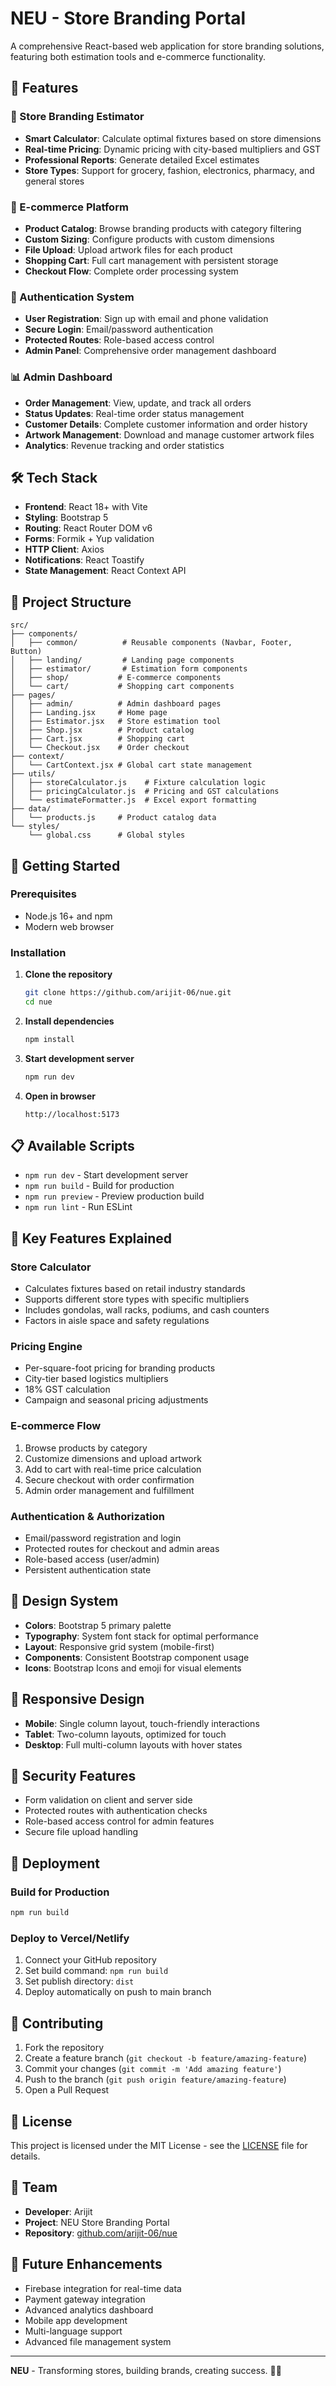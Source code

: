 # NEU - Store Branding Portal

A comprehensive React-based web application for store branding solutions, featuring both estimation tools and e-commerce functionality.

## 🚀 Features

### 🏪 Store Branding Estimator
- **Smart Calculator**: Calculate optimal fixtures based on store dimensions
- **Real-time Pricing**: Dynamic pricing with city-based multipliers and GST
- **Professional Reports**: Generate detailed Excel estimates
- **Store Types**: Support for grocery, fashion, electronics, pharmacy, and general stores

### 🛒 E-commerce Platform
- **Product Catalog**: Browse branding products with category filtering
- **Custom Sizing**: Configure products with custom dimensions
- **File Upload**: Upload artwork files for each product
- **Shopping Cart**: Full cart management with persistent storage
- **Checkout Flow**: Complete order processing system

### 👤 Authentication System
- **User Registration**: Sign up with email and phone validation
- **Secure Login**: Email/password authentication
- **Protected Routes**: Role-based access control
- **Admin Panel**: Comprehensive order management dashboard

### 📊 Admin Dashboard
- **Order Management**: View, update, and track all orders
- **Status Updates**: Real-time order status management
- **Customer Details**: Complete customer information and order history
- **Artwork Management**: Download and manage customer artwork files
- **Analytics**: Revenue tracking and order statistics

## 🛠️ Tech Stack

- **Frontend**: React 18+ with Vite
- **Styling**: Bootstrap 5
- **Routing**: React Router DOM v6
- **Forms**: Formik + Yup validation
- **HTTP Client**: Axios
- **Notifications**: React Toastify
- **State Management**: React Context API

## 📁 Project Structure

```
src/
├── components/
│   ├── common/          # Reusable components (Navbar, Footer, Button)
│   ├── landing/         # Landing page components
│   ├── estimator/       # Estimation form components
│   ├── shop/           # E-commerce components
│   └── cart/           # Shopping cart components
├── pages/
│   ├── admin/          # Admin dashboard pages
│   ├── Landing.jsx     # Home page
│   ├── Estimator.jsx   # Store estimation tool
│   ├── Shop.jsx        # Product catalog
│   ├── Cart.jsx        # Shopping cart
│   └── Checkout.jsx    # Order checkout
├── context/
│   └── CartContext.jsx # Global cart state management
├── utils/
│   ├── storeCalculator.js    # Fixture calculation logic
│   ├── pricingCalculator.js  # Pricing and GST calculations
│   └── estimateFormatter.js  # Excel export formatting
├── data/
│   └── products.js     # Product catalog data
└── styles/
    └── global.css      # Global styles
```

## 🚀 Getting Started

### Prerequisites
- Node.js 16+ and npm
- Modern web browser

### Installation

1. **Clone the repository**
   ```bash
   git clone https://github.com/arijit-06/nue.git
   cd nue
   ```

2. **Install dependencies**
   ```bash
   npm install
   ```

3. **Start development server**
   ```bash
   npm run dev
   ```

4. **Open in browser**
   ```
   http://localhost:5173
   ```

## 📋 Available Scripts

- `npm run dev` - Start development server
- `npm run build` - Build for production
- `npm run preview` - Preview production build
- `npm run lint` - Run ESLint

## 🔧 Key Features Explained

### Store Calculator
- Calculates fixtures based on retail industry standards
- Supports different store types with specific multipliers
- Includes gondolas, wall racks, podiums, and cash counters
- Factors in aisle space and safety regulations

### Pricing Engine
- Per-square-foot pricing for branding products
- City-tier based logistics multipliers
- 18% GST calculation
- Campaign and seasonal pricing adjustments

### E-commerce Flow
1. Browse products by category
2. Customize dimensions and upload artwork
3. Add to cart with real-time price calculation
4. Secure checkout with order confirmation
5. Admin order management and fulfillment

### Authentication & Authorization
- Email/password registration and login
- Protected routes for checkout and admin areas
- Role-based access (user/admin)
- Persistent authentication state

## 🎨 Design System

- **Colors**: Bootstrap 5 primary palette
- **Typography**: System font stack for optimal performance
- **Layout**: Responsive grid system (mobile-first)
- **Components**: Consistent Bootstrap component usage
- **Icons**: Bootstrap Icons and emoji for visual elements

## 📱 Responsive Design

- **Mobile**: Single column layout, touch-friendly interactions
- **Tablet**: Two-column layouts, optimized for touch
- **Desktop**: Full multi-column layouts with hover states

## 🔐 Security Features

- Form validation on client and server side
- Protected routes with authentication checks
- Role-based access control for admin features
- Secure file upload handling

## 🚀 Deployment

### Build for Production
```bash
npm run build
```

### Deploy to Vercel/Netlify
1. Connect your GitHub repository
2. Set build command: `npm run build`
3. Set publish directory: `dist`
4. Deploy automatically on push to main branch

## 🤝 Contributing

1. Fork the repository
2. Create a feature branch (`git checkout -b feature/amazing-feature`)
3. Commit your changes (`git commit -m 'Add amazing feature'`)
4. Push to the branch (`git push origin feature/amazing-feature`)
5. Open a Pull Request

## 📄 License

This project is licensed under the MIT License - see the [LICENSE](LICENSE) file for details.

## 👥 Team

- **Developer**: Arijit
- **Project**: NEU Store Branding Portal
- **Repository**: [github.com/arijit-06/nue](https://github.com/arijit-06/nue)

## 🔮 Future Enhancements

- Firebase integration for real-time data
- Payment gateway integration
- Advanced analytics dashboard
- Mobile app development
- Multi-language support
- Advanced file management system

---

**NEU** - Transforming stores, building brands, creating success. 🏪✨